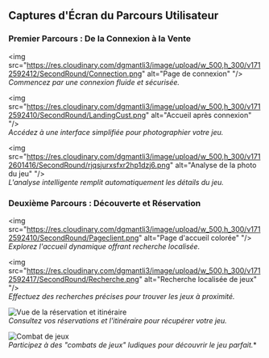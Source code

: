 ## Captures d'Écran du Parcours Utilisateur

### Premier Parcours : De la Connexion à la Vente

<img src="https://res.cloudinary.com/dgmantli3/image/upload/w_500,h_300/v1712592412/SecondRound/Connection.png" alt="Page de connexion" "/><br/>
*Commencez par une connexion fluide et sécurisée.*

<img src="https://res.cloudinary.com/dgmantli3/image/upload/w_500,h_300/v1712592410/SecondRound/LandingCust.png" alt="Accueil après connexion" "/><br/>
*Accédez à une interface simplifiée pour photographier votre jeu.*

<img src="https://res.cloudinary.com/dgmantli3/image/upload/w_500,h_300/v1712601416/SecondRound/rjqsjurxsfxr2hp1dzj6.png" alt="Analyse de la photo du jeu" "/><br/>
*L'analyse intelligente remplit automatiquement les détails du jeu.*

### Deuxième Parcours : Découverte et Réservation

<img src="https://res.cloudinary.com/dgmantli3/image/upload/w_500,h_300/v1712592410/SecondRound/Pageclient.png" alt="Page d'accueil colorée" "/><br/>
*Explorez l'accueil dynamique offrant recherche localisée.*

<img src="https://res.cloudinary.com/dgmantli3/image/upload/w_500,h_300/v1712592417/SecondRound/Recherche.png" alt="Recherche localisée de jeux" "/><br/>
*Effectuez des recherches précises pour trouver les jeux à proximité.*

<img src="https://res.cloudinary.com/dgmantli3/image/upload/w_500,h_300/v1712592413/SecondRound/Aller.png" alt="Vue de la réservation et itinéraire"/><br/>
*Consultez vos réservations et l'itinéraire pour récupérer votre jeu.*

<img src="https://res.cloudinary.com/dgmantli3/image/upload/w_500,h_300/v1712592416/SecondRound/Combat.png" alt="Combat de jeux" /><br/>
*Participez à des "combats de jeux" ludiques pour découvrir le jeu parfait.**
